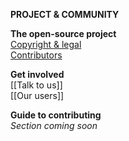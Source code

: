**PROJECT & COMMUNITY** 

**The open-source project**  
[Copyright & legal](Copyright-and-legal)  
[Contributors](Contributors)  

**Get involved**  
[[Talk to us]]  
[[Our users]]

**Guide to contributing**  
_Section coming soon_  